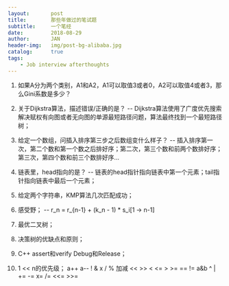 ```yaml
---
layout:       post
title:        那些年做过的笔试题
subtitle:     一个笔经
date:         2018-08-29
author:       JAN
header-img:   img/post-bg-alibaba.jpg
catalog:      true
tags:
    - Job interview afterthoughts
---
```


1. 如果A分为两个类别，A1和A2，A1可以取值3或者0，A2可以取值4或者3，那么Gini系数是多少？

2. 关于Dijkstra算法，描述错误/正确的是？
-- Dijkstra算法使用了广度优先搜索解决赋权有向图或者无向图的单源最短路径问题，算法最终找到一个最短路径树；

3. 给定一个数组，问插入排序第三步之后数组变什么样子？
-- 插入排序第一次，第二个数和第一个数之后排好序；第二次，第三个数和前两个数排好序；第三次，第四个数和前三个数排好序...

4. 链表里，head指向的是？
-- 链表的head指针指向链表中第一个元素；tail指针指向链表中最后一个元素；

5. 给定两个字符串，KMP算法几次匹配成功；

6. 感受野；
-- r_n = r_{n-1} + (k_n - 1) * s_i[1 -> n-1]

7. 最优二叉树；

8. 决策树的优缺点和原则；

9. C++ assert和verify Debug和Release；

10. 1 << n的优先级；
a++ a--
!
&
x / %
加减
<< >>
< <= > >=
== !=
a&b
^
|
+= -= x= /= <<= >>= 
